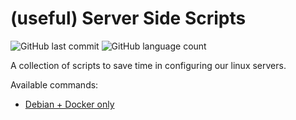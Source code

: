 (useful) Server Side Scripts
============================

![GitHub last commit](https://img.shields.io/github/last-commit/demartis/server-side-scripts.svg)
![GitHub language count](https://img.shields.io/github/languages/top/demartis/server-side-scripts.svg)

A collection of scripts to save time in configuring our linux servers.

Available commands:

- [Debian + Docker only](https://github.com/demartis/server-side-scripts/tree/master/fresh-install/debian-docker/) 
